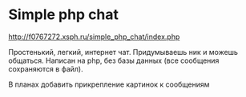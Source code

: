 # Simple php chat
http://f0767272.xsph.ru/simple_php_chat/index.php

Простенький, легкий, интернет чат. Придумываешь ник и можешь общаться. Написан на php, без базы данных (все сообщения сохраняются в файл).

В планах добавить прикрепление картинок к сообщениям

